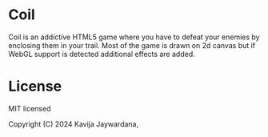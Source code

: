 # Coil

Coil is an addictive HTML5 game where you have to defeat your enemies by enclosing them in your trail. Most of the game is drawn on 2d canvas but if WebGL support is detected additional effects are added.


# License

MIT licensed

Copyright (C) 2024 Kavija Jaywardana, 